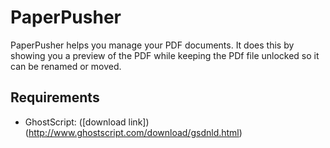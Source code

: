 # PaperPusher

PaperPusher helps you manage your PDF documents.
It does this by showing you a preview of the PDF while keeping the PDf file unlocked so it can be renamed or moved.


## Requirements

* GhostScript: ([download link])(http://www.ghostscript.com/download/gsdnld.html)
